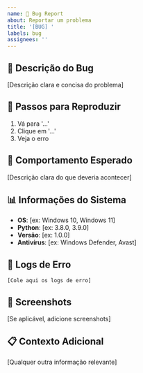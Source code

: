 ```yaml
---
name: 🐛 Bug Report
about: Reportar um problema
title: '[BUG] '
labels: bug
assignees: ''
---
```


## 🐛 Descrição do Bug
[Descrição clara e concisa do problema]

## 🔄 Passos para Reproduzir
1. Vá para '...'
2. Clique em '...'
3. Veja o erro

## 🎯 Comportamento Esperado
[Descrição clara do que deveria acontecer]

## 📊 Informações do Sistema
- **OS**: [ex: Windows 10, Windows 11]
- **Python**: [ex: 3.8.0, 3.9.0]
- **Versão**: [ex: 1.0.0]
- **Antivírus**: [ex: Windows Defender, Avast]

## 📝 Logs de Erro
```
[Cole aqui os logs de erro]
```

## 📸 Screenshots
[Se aplicável, adicione screenshots]

## 📋 Contexto Adicional
[Qualquer outra informação relevante]

